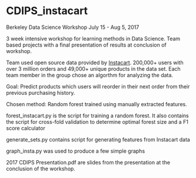# CDIPS_instacart

Berkeley Data Science Workshop
July 15 - Aug 5, 2017

3 week intensive workshop for learning methods in Data Science. Team based projects with a final presentation of results at conclusion of workshop.

Team used open source data provided by [Instacart](https://www.instacart.com/datasets/grocery-shopping-2017). 200,000+ users with over 3 million orders and 49,000+ unique products in the data set. Each team member in the group chose an algorthm for analyzing the data.

Goal: Predict products which users will reorder in their next order from their previous purchasing history.

Chosen method: Random forest trained using manually extracted features.

forest_instacart.py is the script for training a random forest. It also contains the script for cross-fold validation to determine optimal forest size and a F1 score calculator

generate_sets.py contains script for generating features from Instacart data

graph_insta.py was used to produce a few simple graphs

2017 CDIPS Presentation.pdf are slides from the presentation at the conclusion of the workshop.
